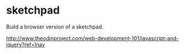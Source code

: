 # sketchpad

Build a browser version of a sketchpad.

http://www.theodinproject.com/web-development-101/javascript-and-jquery?ref=lnav